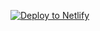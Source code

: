 [![Deploy to Netlify](https://www.netlify.com/img/deploy/button.svg)](https://app.netlify.com/start/deploy?repository=https://github.com/dstergiou/xanthi-art)
